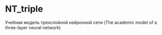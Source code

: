 # NT_triple
Учебная модель трехслойной нейронной сети (The academic model of a three-layer neural network)
